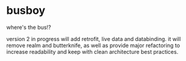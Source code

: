 # busboy
where's the bus!?

version 2 in progress will add retrofit, live data and databinding. it will remove realm and butterknife, as well as provide major refactoring to increase readability and keep with clean architecture best practices.

